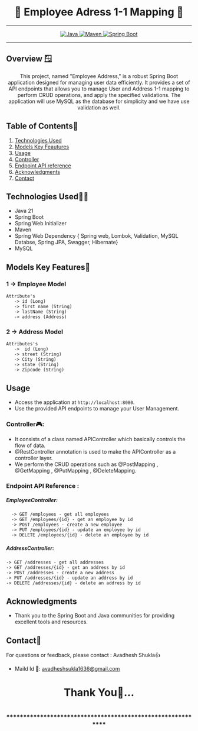 # <h1 align = "center"> 👤 Employee Adress  1-1 Mapping 👤 </h1>
___ 
<p align="center">
<a href="Java url">
    <img alt="Java" src="https://img.shields.io/badge/Java->=8-darkblue.svg" />
</a>
<a href="Maven url" >
    <img alt="Maven" src="https://img.shields.io/badge/maven-3.1.3-brightgreen.svg" />
</a>
<a href="Spring Boot url" >
    <img alt="Spring Boot" src="https://img.shields.io/badge/Spring Boot-3.0.6-brightgreen.svg" />
</a>
</p>

---

<p align="left">

<!-- Project Description -->
## Overview 🪟
<p align="center">This project, named "Employee Address," is a robust Spring Boot application designed for managing user data efficiently. It provides a set of API endpoints that allows you to manage User and Address 1-1 mapping to perform CRUD operations, and apply the specified validations. The application will use MySQL as the database for simplicity and we have use validation as well.
</p>

<!-- Table of Contents -->
## Table of Contents📑
1. [Technologies Used](#technologies-used)
2. [Models Key Feautures](#models-key-features🔑)
3. [Usage](#usage)
4. [Controller](#controller🎮)
5. [Endpoint API reference](#endpoint-api-reference)
6. [Acknowledgments](#acknowledgments)
7. [Contact](#contact)

<!-- Technologies Used -->
## Technologies Used🧑‍💻
- Java 21
- Spring Boot
- Spring Web Initializer
- Maven 
- Spring Web Dependency  { Spring web, Lombok, Validation, MySQL Databse, Spring JPA, Swagger, Hibernate}
- MySQL


<!-- Model --->

## Models Key Features🔑
### 1 -> Employee Model
    Attribute's
       -> id (Long)
       -> first name (String)
       -> lastName (String)
       -> address (Address)
 

### 2 -> Address Model
    Attributes's
       ->  id (Long)
       -> street (String)
       -> City (String)
       -> state (String)
       -> Zipcode (String)



<!-- Usage -->
## Usage
- Access the application at `http://localhost:8080`.
- Use the provided API endpoints to manage your User Management.

### Controller🎮:
- It consists of a class named APIController which basically controls the flow of data.
- @RestController annotation is used to make the APIController as a controller layer.
- We perform the CRUD operations such as @PostMapping , @GetMapping , @PutMapping , @DeleteMapping.

### Endpoint API Reference :

  ##### EmployeeController:

      -> GET /employees - get all employees
      -> GET /employees/{id} - get an employee by id
      -> POST /employees - create a new employee
      -> PUT /employees/{id} - update an employee by id
      -> DELETE /employees/{id} - delete an employee by id

   ##### AddressController:
    
    -> GET /addresses - get all addresses
    -> GET /addresses/{id} - get an address by id
    -> POST /addresses - create a new address
    -> PUT /addresses/{id} - update an address by id
    -> DELETE /addresses/{id} - delete an address by id

 <!-- Acknowledgments -->
## Acknowledgments
- Thank you to the Spring Boot and Java communities for providing excellent tools and resources.

<!-- Contact -->
## Contact📲
For questions or feedback, please contact : Avadhesh Shukla👍
- Maild Id 📧: avadheshsukla1636@gmail.com

<h1 align="center">Thank You💖...<h1>
<h3 align = "center"> ***********************************************************<h3>




 

